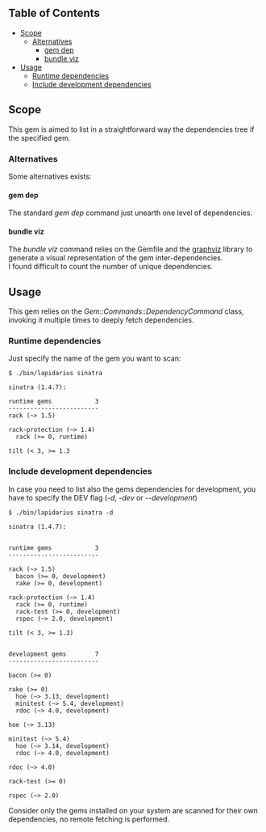 ## Table of Contents

* [Scope](#scope)
  * [Alternatives](#alternatives)
    * [gem dep](#gem-dep)
    * [bundle viz](#bundle-viz)
* [Usage](#usage)
  * [Runtime dependencies](#runtime-dependencies)
  * [Include development dependencies](#include-development-dependencies)

## Scope
This gem is aimed to list in a straightforward way the dependencies tree if the specified gem.

### Alternatives
Some alternatives exists: 

#### gem dep
The standard *gem dep* command just unearth one level of dependencies.

#### bundle viz
The *bundle viz* command relies on the Gemfile and the [graphviz](http://www.graphviz.org/) library to generate a visual representation of the gem inter-dependencies.  
I found difficult to count the number of unique dependencies.

## Usage
This gem relies on the *Gem::Commands::DependencyCommand* class, invoking it multiple times to deeply fetch dependencies.

### Runtime dependencies
Just specify the name of the gem you want to scan:
```
$ ./bin/lapidarius sinatra

sinatra (1.4.7):

runtime gems            3
-------------------------
rack (~> 1.5)

rack-protection (~> 1.4)
  rack (>= 0, runtime)

tilt (< 3, >= 1.3

```

### Include development dependencies
In case you need to list also the gems dependencies for development, you have to specify the DEV flag (*-d*, *-dev* or *--development*)
```
$ ./bin/lapidarius sinatra -d

sinatra (1.4.7):


runtime gems            3
-------------------------

rack (~> 1.5)
  bacon (>= 0, development)
  rake (>= 0, development)

rack-protection (~> 1.4)
  rack (>= 0, runtime)
  rack-test (>= 0, development)
  rspec (~> 2.0, development)

tilt (< 3, >= 1.3)


development gems        7
-------------------------

bacon (>= 0)

rake (>= 0)
  hoe (~> 3.13, development)
  minitest (~> 5.4, development)
  rdoc (~> 4.0, development)

hoe (~> 3.13)

minitest (~> 5.4)
  hoe (~> 3.14, development)
  rdoc (~> 4.0, development)

rdoc (~> 4.0)

rack-test (>= 0)

rspec (~> 2.0)

```

Consider only the gems installed on your system are scanned for their own dependencies, no remote fetching is performed.
